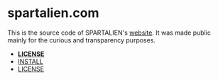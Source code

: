 # spartalien.com

This is the source code of SPARTALIEN's [website](https://spartalien.com). It was made public mainly for the curious and transparency purposes.

- **[LICENSE](./LICENSE.md)**
- [INSTALL](./INSTALL.md)
- [LICENSE](./LICENSE.md)
